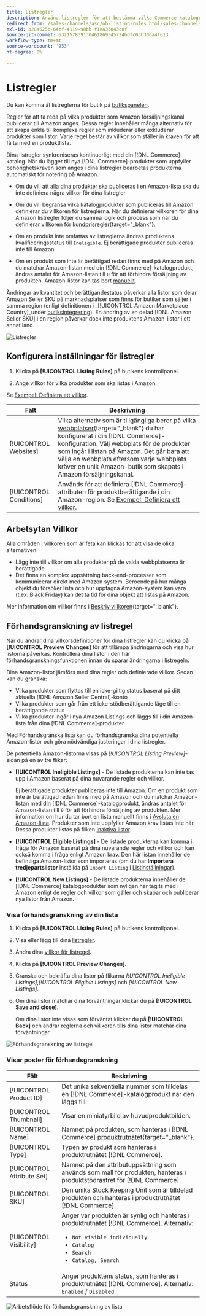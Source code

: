 ```yaml
---
title: Listregler
description: Använd listregler för att bestämma vilka Commerce-katalogprodukter som publiceras som Amazon Marketplace-listor.
redirect_from: /sales-channels/asc/ob-listing-rules.html/sales-channels/asc/ob-listing-preview.html/sales-channels/asc/listing-rule-preview.html
exl-id: b28a625b-64cf-4119-98bb-f1ea33043c8f
source-git-commit: 632157839130461869345724bdfc03b306a4f613
workflow-type: tm+mt
source-wordcount: '953'
ht-degree: 0%

---
```


# Listregler

Du kan komma åt listreglerna för butik på [butikspanelen](./amazon-store-dashboard.md).

Regler för att ta reda på vilka produkter som Amazon försäljningskanal publicerar till Amazon anges. Dessa regler innehåller många alternativ för att skapa enkla till komplexa regler som inkluderar eller exkluderar produkter som listor. Varje regel består av villkor som ställer in kraven för att få ta med en produktlista.

Dina listregler synkroniseras kontinuerligt med din [!DNL Commerce]-katalog. När du lägger till nya [!DNL Commerce]-produkter som uppfyller behörighetskraven som anges i dina listregler bearbetas produkterna automatiskt för notering på Amazon.

- Om du vill att alla dina produkter ska publiceras i en Amazon-lista ska du inte definiera några villkor för dina listregler.

- Om du vill begränsa vilka katalogprodukter som publiceras till Amazon definierar du villkoren för listreglerna. När du definierar villkoren för dina Amazon listregler följer du samma logik och process som när du definierar villkoren för [kundprisregler](https://docs.magento.com/user-guide/marketing/price-rules-cart.html){target=&quot;_blank&quot;}.

- Om en produkt inte omfattas av listreglerna ändras produktens kvalificeringsstatus till `Ineligible`. Ej berättigade produkter publiceras inte till Amazon.

- Om en produkt som inte är berättigad redan finns med på Amazon och du matchar Amazon-listan med din [!DNL Commerce]-katalogprodukt, ändras antalet för Amazon-listan till `0` för att förhindra försäljning av produkten. Amazon-listor kan tas bort [manuellt](./end-listings-manually.md).

Ändringar av kvantitet och berättigandestatus påverkar alla listor som delar Amazon Seller SKU på marknadsplatser som finns för butiker som säljer i samma region (enligt definitionen i _[!UICONTROL Amazon Marketplace Country]_under [butiksintegrering](./store-integration.md)). En ändring av en delad [!DNL Amazon Seller SKU] i en region påverkar dock inte produktens Amazon-listor i ett annat land.

![Listregler](assets/ob-listing-rules.png)

## Konfigurera inställningar för listregler

1. Klicka på **[!UICONTROL Listing Rules]** på butikens kontrollpanel.

1. Ange villkor för vilka produkter som ska listas i Amazon.

Se [Exempel: Definiera ett villkor](./ob-define-condition-example.md).

| Fält | Beskrivning |
|---|---|
| [!UICONTROL Websites] | Vilka alternativ som är tillgängliga beror på vilka [webbplatser](https://docs.magento.com/user-guide/stores/websites-stores-views.html){target=&quot;_blank&quot;} du har konfigurerat i din [!DNL Commerce]-konfiguration. Välj webbplats för de produkter som ingår i listan på Amazon. Det går bara att välja en webbplats eftersom varje webbplats kräver en unik Amazon-butik som skapats i Amazon försäljningskanal. |
| [!UICONTROL Conditions] | Används för att definiera [!DNL Commerce]-attributen för produktberättigande i din Amazon-region. Se [Exempel: Definiera ett villkor](./ob-define-condition-example.md). |

## Arbetsytan Villkor

Alla områden i villkoren som är feta kan klickas för att visa de olika alternativen.

- Lägg inte till villkor om alla produkter på de valda webbplatserna är berättigade.
- Det finns en komplex uppsättning back-end-processer som kommunicerar direkt med Amazon system. Beroende på hur många objekt du försöker lista och hur upptagna Amazon-system kan vara (t.ex. Black Friday) kan det ta tid för dina objekt att listas på Amazon.

Mer information om villkor finns i [Beskriv villkoren](https://docs.magento.com/user-guide/marketing/price-rules-cart.html){target=&quot;_blank&quot;}.

## Förhandsgranskning av listregel

När du ändrar dina villkorsdefinitioner för dina listregler kan du klicka på **[!UICONTROL Preview Changes]** för att tillämpa ändringarna och visa hur listorna påverkas. Kontrollera dina listor i den här förhandsgranskningsfunktionen innan du sparar ändringarna i listregeln.

Dina Amazon-listor jämförs med dina regler och definierade villkor. Sedan kan du granska:

- Vilka produkter som flyttas till en icke-giltig status baserat på ditt aktuella [!DNL Amazon Seller Central]-konto
- Vilka produkter som går från ett icke-stödberättigande läge till en berättigande status
- Vilka produkter ingår i nya Amazon Listings och läggs till i din Amazon-lista från dina [!DNL Commerce]-produkter

Med Förhandsgranska lista kan du förhandsgranska dina potentiella Amazon-listor och göra nödvändiga justeringar i dina listregler.

De potentiella Amazon-listorna visas på _[!UICONTROL Listing Preview]_-sidan på en av tre flikar:

- **[!UICONTROL Ineligible Listings]** - De listade produkterna kan inte tas upp i Amazon baserat på dina nuvarande regler och villkor.

   Ej berättigade produkter publiceras inte till Amazon. Om en produkt som inte är berättigad redan finns med på Amazon och du matchar Amazon-listan med din [!DNL Commerce]-katalogprodukt, ändras antalet för Amazon-listan till `0` för att förhindra försäljning av produkten. Mer information om hur du tar bort en lista manuellt finns i [Avsluta en Amazon-lista](./end-listings-manually.md). Produkter som inte uppfyller Amazon krav listas inte här. Dessa produkter listas på fliken [Inaktiva listor](./inactive-listings.md).

- **[!UICONTROL Eligible Listings]** - De listade produkterna kan komma i fråga för Amazon baserat på dina nuvarande regler och villkor och kan också komma i fråga enligt Amazon krav. Den här listan innehåller de befintliga Amazon-listor som importeras (om du har **Importera tredjepartslistor** inställda på `Import Listing` i [Listinställningar](./third-party-listing-settings.md)).

- **[!UICONTROL New Listings]** - De listade produkterna innehåller de  [!DNL Commerce] katalogprodukter som nyligen har tagits med i Amazon enligt de regler och villkor som gäller och skapar och publicerar nya listor från Amazon.

### Visa förhandsgranskning av din lista

1. Klicka på **[!UICONTROL Listing Rules]** på butikens kontrollpanel.

1. Visa eller lägg till dina [listregler](./listing-rules.md).

1. Ändra dina [villkor för listregel](./ob-define-condition-example.md).

1. Klicka på **[!UICONTROL Preview Changes]**.

1. Granska och bekräfta dina listor på flikarna _[!UICONTROL Ineligible Listings]_,_[!UICONTROL Eligible Listings]_ och _[!UICONTROL New Listings]_.

1. Om dina listor matchar dina förväntningar klickar du på **[!UICONTROL Save and close]**.

   Om dina listor inte visas som förväntat klickar du på **[!UICONTROL Back]** och ändrar reglerna och villkoren tills dina listor matchar dina förväntningar.

![Förhandsgranskning av listregel](assets/amazon-listing-rule-preview.png)

### Visar poster för förhandsgranskning

| Fält | Beskrivning |
|--- |--- |
| [!UICONTROL Product ID] | Det unika sekventiella nummer som tilldelas en [!DNL Commerce]-katalogprodukt när den läggs till. |
| [!UICONTROL Thumbnail] | Visar en miniatyrbild av huvudproduktbilden. |
| [!UICONTROL Name] | Namnet på produkten, som hanteras i [!DNL Commerce] [produktrutnätet](https://docs.magento.com/user-guide/catalog/products.html){target=&quot;_blank&quot;}. |
| [!UICONTROL Type] | Typen av produkt som hanteras i produktrutnätet [!DNL Commerce]. |
| [!UICONTROL Attribute Set] | Namnet på den attributuppsättning som används som mall för produkten, hanteras i produktstödrastret för [!DNL Commerce]. |
| [!UICONTROL SKU] | Den unika Stock Keeping Unit som är tilldelad produkten och hanteras i produktrutnätet [!DNL Commerce]. |
| [!UICONTROL Visibility] | Anger var produkten är synlig och hanteras i produktrutnätet [!DNL Commerce]. Alternativ:<ul><li>`Not visible individually`</li><li>`Catalog`</li><li>`Search`</li><li>`Catalog, Search`</li></ul> |
| Status | Anger produktens status, som hanteras i produktrutnätet [!DNL Commerce]. Alternativ: `Enabled` / `Disabled` |

![Arbetsflöde för förhandsgranskning av lista](assets/listing-preview-flowchart.png)
